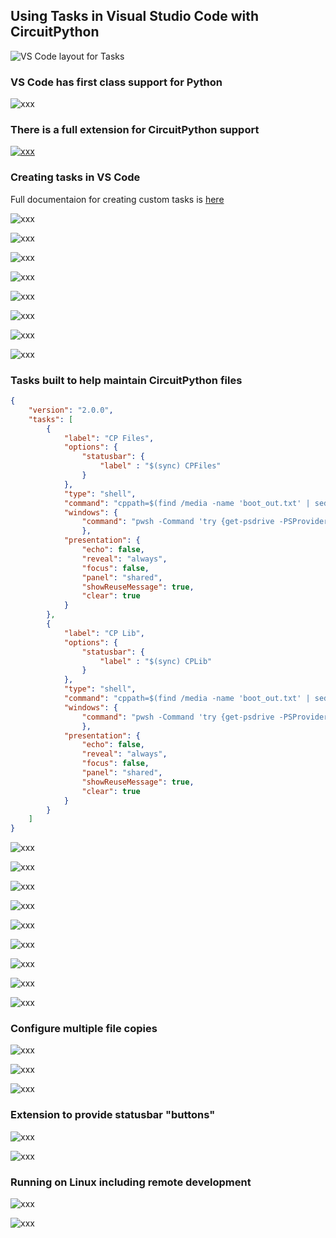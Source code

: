 ## Using Tasks in Visual Studio Code with CircuitPython

![VS Code layout for Tasks](images/thumb2.jpg)

### VS Code has first class support for Python

![xxx](images/ss1.jpg)

### There is a full extension for CircuitPython support

[![xxx](images/ss1a.jpg)](https://marketplace.visualstudio.com/items?itemName=joedevivo.vscode-circuitpython)

### Creating tasks in VS Code

Full documentaion for creating custom tasks is [here](https://code.visualstudio.com/Docs/editor/tasks#_custom-tasks)


![xxx](images/ss2.jpg)

![xxx](images/ss3.jpg)

![xxx](images/ss4.jpg)

![xxx](images/ss5.jpg)

![xxx](images/ss6.jpg)

![xxx](images/ss14.jpg)

![xxx](images/ss7.jpg)

![xxx](images/ss8.jpg)

### Tasks built to help maintain CircuitPython files

```json
{
    "version": "2.0.0",
    "tasks": [
        {
            "label": "CP Files",
            "options": {
                "statusbar": {
                    "label" : "$(sync) CPFiles"
                }
            }, 
            "type": "shell",
            "command": "cppath=$(find /media -name 'boot_out.txt' | sed 's/boot_out\\.txt$//' | head -n 1); if [ -z $cppath ]; then echo '** Could not find circuitpy drive**'; else if [ -f '${workspaceFolder}/.vscode/cpfiles.txt' ]; then mapfile -t fary < '${workspaceFolder}/.vscode/cpfiles.txt';  else fary=(\"code.py\"); fi ; for el in \"${fary[@]}\"; do { cp -f \"${workspaceFolder}/$(cut -d'>' -f1 <<< $el)\"  \"$cppath/$(cut -d'>' -f2 <<< $el)\"; echo \"copy of $el done\";  }; done; fi",
            "windows": {
                "command": "pwsh -Command 'try {get-psdrive -PSProvider FileSystem | Where-Object { $_.Name -ne ''temp'' } | foreach ($_.Name){get-volume $_.Name | Where-Object {$_.FileSystemLabel -eq ''CIRCUITPY''} } | select-object -Property DriveLetter -PipelineVariable fc | &{if (-not $fc) {throw ''*** CircuitPy drive not found ***''} ;$fary=@(''code.py''); if (Test-Path -Path ''${workspaceFolder}/.vscode/cpfiles.txt'') {$fary=Get-Content -Path ''${workspaceFolder}/.vscode/cpfiles.txt''}; $fary | foreach ($_) {copy -Force -ErrorAction SilentlyContinue -Path (''${workspaceFolder}/''+$_.split(''>'')[0]) -Destination ($fc.DriveLetter+'':/''+$_.split(''>'')[1]) && write-output (''copy done for file(s): ''+$_) || write-output (''*** error copying file: '' + $_)} } } catch {write-output $error} '"
                },
            "presentation": {
                "echo": false,
                "reveal": "always",
                "focus": false,
                "panel": "shared",
                "showReuseMessage": true,
                "clear": true
            }
        },
        {
            "label": "CP Lib",
            "options": {
                "statusbar": {
                    "label" : "$(sync) CPLib"
                }
            }, 
            "type": "shell",
            "command": "cppath=$(find /media -name 'boot_out.txt' | sed 's/boot_out\\.txt$//' | head -n 1); if [ -z $cppath ]; then echo '** Could not find circuitpy drive**'; else cp -a -f \"${workspaceFolder}/lib/.\"  \"$cppath/lib\"; echo \"copy of lib/* done\"; fi",
            "windows": {
                "command": "pwsh -Command 'try {get-psdrive -PSProvider FileSystem | Where-Object { $_.Name -ne ''temp'' } | foreach ($_.Name){get-volume $_.Name | Where-Object {$_.FileSystemLabel -eq ''CIRCUITPY''} } | select-object -Property DriveLetter -PipelineVariable fc | &{if (-not $fc) {throw ''*** CircuitPy drive not found ***''} ;if (-not (Test-Path -Path ''${workspaceFolder}/lib'')) {throw ''*** lib source folder does not exist ***''}; Copy-Item -Force -ErrorAction SilentlyContinue -Path (''${workspaceFolder}/lib'') -Recurse -Destination ($fc.DriveLetter+'':/'') && write-output (''copy done for lib/*'') || write-output (''*** error copying lib files'') } } catch {write-output $error} '"
                },
            "presentation": {
                "echo": false,
                "reveal": "always",
                "focus": false,
                "panel": "shared",
                "showReuseMessage": true,
                "clear": true
            }
        }
    ]
}
```

![xxx](images/ss9.jpg)

![xxx](images/ss10.jpg)

![xxx](images/ss11.jpg)

![xxx](images/ss12.jpg)

![xxx](images/ss13.jpg)

![xxx](images/ss15.jpg)

![xxx](images/ss16.jpg)

![xxx](images/ss917.jpg)

![xxx](images/ss18.jpg)

### Configure multiple file copies

![xxx](images/ss20.jpg)

![xxx](images/ss21.jpg)

![xxx](images/ss22.jpg)

### Extension to provide statusbar "buttons"

![xxx](images/ss19.jpg)

![xxx](images/ss23.jpg)

### Running on Linux including remote development

![xxx](images/ss24.jpg)

![xxx](images/ss25.jpg)

